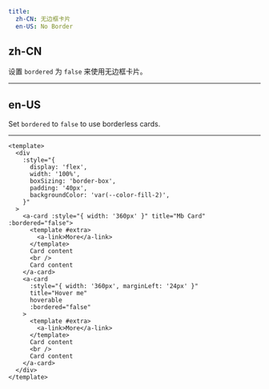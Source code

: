 ```yaml
title:
  zh-CN: 无边框卡片
  en-US: No Border
```

## zh-CN

设置 `bordered` 为 `false` 来使用无边框卡片。

---

## en-US

Set `bordered` to `false` to use borderless cards.

---

```vue
<template>
  <div
    :style="{
      display: 'flex',
      width: '100%',
      boxSizing: 'border-box',
      padding: '40px',
      backgroundColor: 'var(--color-fill-2)',
    }"
  >
    <a-card :style="{ width: '360px' }" title="Mb Card" :bordered="false">
      <template #extra>
        <a-link>More</a-link>
      </template>
      Card content
      <br />
      Card content
    </a-card>
    <a-card
      :style="{ width: '360px', marginLeft: '24px' }"
      title="Hover me"
      hoverable
      :bordered="false"
    >
      <template #extra>
        <a-link>More</a-link>
      </template>
      Card content
      <br />
      Card content
    </a-card>
  </div>
</template>
```
